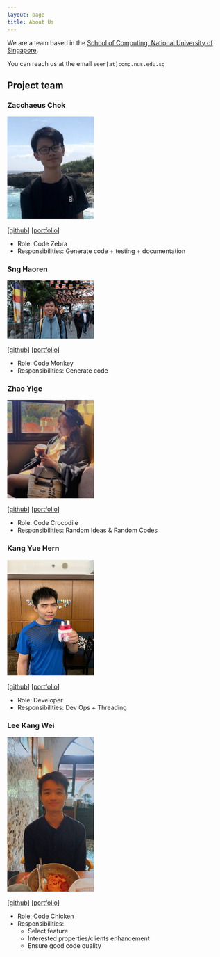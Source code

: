 ```yaml
---
layout: page
title: About Us
---
```


We are a team based in the [School of Computing, National University of Singapore](http://www.comp.nus.edu.sg).

You can reach us at the email `seer[at]comp.nus.edu.sg`

## Project team

### Zacchaeus Chok

<img src="images/zacchaeuschok.png" width="200px">

[[github](https://github.com/zacchaeuschok)]
[[portfolio](team/zacchaeuschok.md)]

* Role: Code Zebra
* Responsibilities: Generate code + testing + documentation

### Sng Haoren

<img src="images/misterpuffin.png" width="200px">

[[github](http://github.com/misterpuffin)]
[[portfolio](team/misterpuffin.md)]

* Role: Code Monkey
* Responsibilities: Generate code

### Zhao Yige

<img src="images/frrramses.png" width="200px">

[[github](http://github.com/frrramses)] [[portfolio](team/frrramses.md)]

* Role: Code Crocodile
* Responsibilities: Random Ideas & Random Codes

### Kang Yue Hern

<img src="images/yuehernkang.png" width="200px">

[[github](http://github.com/yuehernkang)]
[[portfolio](team/yuehernkang.md)]

* Role: Developer
* Responsibilities: Dev Ops + Threading

### Lee Kang Wei

<img src="images/lkwlkww.png" width="200px">

[[github](http://github.com/lkwlkww)]
[[portfolio](team/lkwlkww.md)]

* Role: Code Chicken
* Responsibilities:
    * Select feature
    * Interested properties/clients enhancement
    * Ensure good code quality

